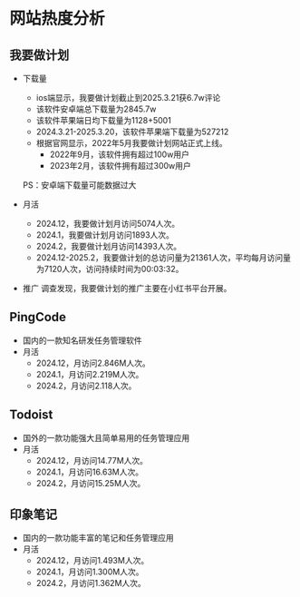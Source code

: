 # 网站热度分析

## 我要做计划

- 下载量
  - ios端显示，我要做计划截止到2025.3.21获6.7w评论
  - 该软件安卓端总下载量为2845.7w
  - 该软件苹果端日均下载量为1128+5001
  - 2024.3.21-2025.3.20，该软件苹果端下载量为527212
  - 根据官网显示，2022年5月我要做计划网站正式上线。
    - 2022年9月，该软件拥有超过100w用户
    - 2023年2月，该软件拥有超过300w用户
  
  PS：安卓端下载量可能数据过大

- 月活
  - 2024.12，我要做计划月访问5074人次。
  - 2024.1，我要做计划月访问1893人次。
  - 2024.2，我要做计划月访问14393人次。
  - 2024.12-2025.2，我要做计划的总访问量为21361人次，平均每月访问量为7120人次，访问持续时间为00:03:32。
  
- 推广
  调查发现，我要做计划的推广主要在小红书平台开展。


## PingCode
- 国内的一款知名研发任务管理软件
- 月活
  - 2024.12，月访问2.846M人次。
  - 2024.1，月访问2.219M人次。
  - 2024.2，月访问2.118人次。


## Todoist
- 国外的一款功能强大且简单易用的任务管理应用
- 月活
  - 2024.12，月访问14.77M人次。
  - 2024.1，月访问16.63M人次。
  - 2024.2，月访问15.25M人次。

## 印象笔记
- 国内的一款功能丰富的笔记和任务管理应用
- 月活
  - 2024.12，月访问1.493M人次。
  - 2024.1，月访问1.300M人次。
  - 2024.2，月访问1.362M人次。